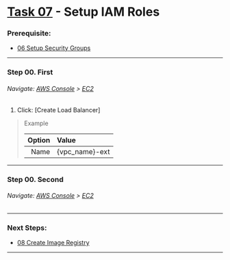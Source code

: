 # [Task 07](../tasks/iam-roles) - Setup IAM Roles
### Prerequisite:
  + [06 Setup Security Groups]
--------------------------------------------------------------------------------
### Step 00\. First
###### Navigate: [AWS Console] > [EC2] 
 1. Click: [Create Load Balancer]
> Example
>
>   | Option            | Value                 |
>   |------------------:|:----------------------|
>   | Name              | {vpc_name}-ext        |

---------------------------------------------------------------------------------
### Step 00\. Second
###### Navigate: [AWS Console] > [EC2] 

---------------------------------------------------------------------------------
### Next Steps:
  + [08 Create Image Registry]
--------------------------------------------------------------------------------
[06 Setup Security Groups]:../manual/06_SecurityGroups.md
[08 Create Image Registry]:../manual/08_ImageRegistry.md
[EC2]:https://console.amazonaws-us-gov.com/ec2/home
[AWS Console]:https://console.amazonaws-us-gov.com/console/home
